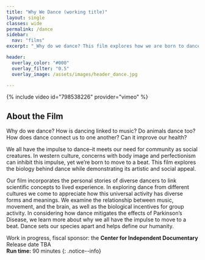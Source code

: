 ```yaml
---
title: "Why We Dance (working title)"
layout: single
classes: wide
permalink: /dance
sidebar:
  nav: "films"
excerpt: "_Why do we dance? This film explores how we are born to dance from both a cultural and a biological perspective, incorporating the personal stories of diverse dancers to link scientific concepts to lived experience. We consider whether animals dance, and the connections between music, dance, community, and health._"

header:
  overlay_color: "#000"
  overlay_filter: "0.5"
  overlay_image: /assets/images/header_dance.jpg

---
```

{% include video id="798538226" provider="vimeo" %}



## About the Film

Why do we dance? How is dancing linked to music? Do animals dance too? How does dance connect us to one another? Can it improve our health?

We all have the impulse to dance–it meets our need for community as social creatures. In western culture, concerns with body image and perfectionism can inhibit this impulse, yet we’re born to move to a beat. This film explores the biology behind dance while demonstrating its artistic and social appeal.

Our film incorporates the personal stories of diverse dancers to link scientific concepts to lived experience. In exploring dance from different cultures we come to appreciate how this universal activity has diverse forms and meanings. We examine the relationship between music, movement, and the brain, as well as the biological incentives for group activity. In considering how dance mitigates the effects of Parkinson’s Disease, we learn more about why we all have the impulse to move to a beat. Dance sets our species apart and helps define our humanity.

Work in progress, fiscal sponsor: the **Center for Independent Documentary** <br /> Release date TBA <br /> **Run time:** 90 minutes
{: .notice--info}
